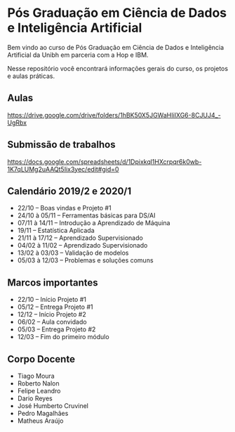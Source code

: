 # Pós Graduação em Ciência de Dados e Inteligência Artificial

Bem vindo ao curso de Pós Graduação em Ciência de Dados e Inteligência Artificial da Unibh em parceria com a Hop e IBM.

Nesse repositório você encontrará informações gerais do curso, os projetos e aulas práticas.

## Aulas
https://drive.google.com/drive/folders/1hBK50X5JGWaHIiIXG6-8CJUJ4_-UgRbx

## Submissão de trabalhos
https://docs.google.com/spreadsheets/d/1Dpixkql1HXcrpqr6k0wb-1K7qLUMg2uAAQt5Iix3yec/edit#gid=0

## Calendário 2019/2 e 2020/1

- 22/10 – Boas vindas e Projeto #1
- 24/10 à 05/11 – Ferramentas básicas para DS/AI
- 07/11 à 14/11 – Introdução a Aprendizado de Máquina
- 19/11 – Estatística Aplicada
- 21/11 à 17/12 – Aprendizado Supervisionado
- 04/02 à 11/02 – Aprendizado Supervisionado
- 13/02 à 03/03 – Validação de modelos
- 05/03 à 12/03 – Problemas e soluções comuns


## Marcos importantes

- 22/10 – Início Projeto #1
- 05/12 – Entrega Projeto #1
- 12/12 – Início Projeto #2
- 06/02 – Aula convidado
- 05/03 – Entrega Projeto #2
- 12/03 – Fim do primeiro módulo

## Corpo Docente

- Tiago Moura
- Roberto Nalon
- Felipe Leandro
- Dario Reyes
- José Humberto Cruvinel
- Pedro Magalhães
- Matheus Araújo
